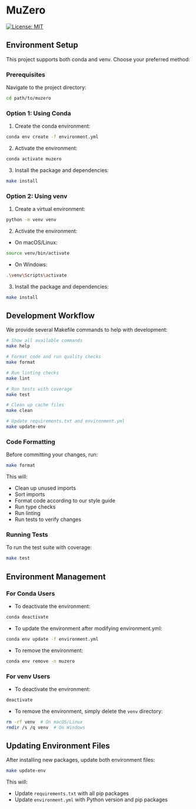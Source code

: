# MuZero

[![License: MIT](https://img.shields.io/badge/License-MIT-yellow.svg)](https://opensource.org/licenses/MIT)

## Environment Setup

This project supports both conda and venv. Choose your preferred method:

### Prerequisites
Navigate to the project directory:
```bash
cd path/to/muzero
```

### Option 1: Using Conda

1. Create the conda environment:
```bash
conda env create -f environment.yml
```

2. Activate the environment:
```bash
conda activate muzero
```

3. Install the package and dependencies:
```bash
make install
```

### Option 2: Using venv

1. Create a virtual environment:
```bash
python -m venv venv
```

2. Activate the environment:
- On macOS/Linux:
```bash
source venv/bin/activate
```
- On Windows:
```bash
.\venv\Scripts\activate
```

3. Install the package and dependencies:
```bash
make install
```

## Development Workflow

We provide several Makefile commands to help with development:

```bash
# Show all available commands
make help

# Format code and run quality checks
make format

# Run linting checks
make lint

# Run tests with coverage
make test

# Clean up cache files
make clean

# Update requirements.txt and environment.yml
make update-env
```

### Code Formatting
Before committing your changes, run:
```bash
make format
```

This will:
- Clean up unused imports
- Sort imports
- Format code according to our style guide
- Run type checks
- Run linting
- Run tests to verify changes

### Running Tests
To run the test suite with coverage:
```bash
make test
```

## Environment Management

### For Conda Users
- To deactivate the environment:
```bash
conda deactivate
```

- To update the environment after modifying environment.yml:
```bash
conda env update -f environment.yml
```

- To remove the environment:
```bash
conda env remove -n muzero
```

### For venv Users
- To deactivate the environment:
```bash
deactivate
```

- To remove the environment, simply delete the `venv` directory:
```bash
rm -rf venv  # On macOS/Linux
rmdir /s /q venv  # On Windows
```

## Updating Environment Files

After installing new packages, update both environment files:
```bash
make update-env
```

This will:
- Update `requirements.txt` with all pip packages
- Update `environment.yml` with Python version and pip packages 